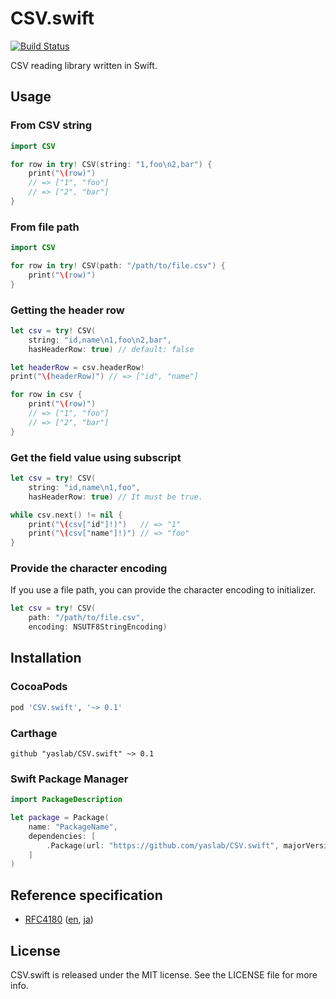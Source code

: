 # CSV.swift

[![Build Status](https://travis-ci.org/yaslab/CSV.swift.svg?branch=master)](https://travis-ci.org/yaslab/CSV.swift)

CSV reading library written in Swift.

## Usage

### From CSV string

```swift
import CSV

for row in try! CSV(string: "1,foo\n2,bar") {
    print("\(row)")
    // => ["1", "foo"]
    // => ["2", "bar"]
}
```

### From file path

```swift
import CSV

for row in try! CSV(path: "/path/to/file.csv") {
    print("\(row)")
}
```

### Getting the header row

```swift
let csv = try! CSV(
    string: "id,name\n1,foo\n2,bar",
    hasHeaderRow: true) // default: false

let headerRow = csv.headerRow!
print("\(headerRow)") // => ["id", "name"]

for row in csv {
    print("\(row)")
    // => ["1", "foo"]
    // => ["2", "bar"]
}
```

### Get the field value using subscript

```swift
let csv = try! CSV(
    string: "id,name\n1,foo",
    hasHeaderRow: true) // It must be true.

while csv.next() != nil {
    print("\(csv["id"]!)")   // => "1"
    print("\(csv["name"]!)") // => "foo"
}
```

### Provide the character encoding

If you use a file path, you can provide the character encoding to initializer.

```swift
let csv = try! CSV(
    path: "/path/to/file.csv",
    encoding: NSUTF8StringEncoding)
```

## Installation

### CocoaPods

```ruby
pod 'CSV.swift', '~> 0.1'
```

### Carthage

```
github "yaslab/CSV.swift" ~> 0.1
```

### Swift Package Manager

```swift
import PackageDescription

let package = Package(
    name: "PackageName",
    dependencies: [
        .Package(url: "https://github.com/yaslab/CSV.swift", majorVersion: 0, minor: 1)
    ]
)
```

## Reference specification

- [RFC4180](http://www.ietf.org/rfc/rfc4180.txt) ([en](http://www.ietf.org/rfc/rfc4180.txt), [ja](http://www.kasai.fm/wiki/rfc4180jp))

## License

CSV.swift is released under the MIT license. See the LICENSE file for more info.
